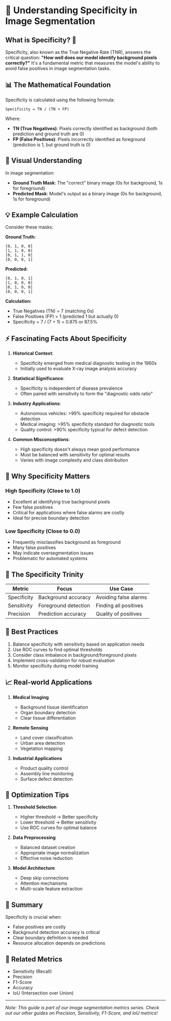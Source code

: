 # 🎯 Understanding Specificity in Image Segmentation

## What is Specificity? 🤔

Specificity, also known as the True Negative Rate (TNR), answers the critical question: **"How well does our model identify background pixels correctly?"** It's a fundamental metric that measures the model's ability to avoid false positives in image segmentation tasks.

## 📊 The Mathematical Foundation

Specificity is calculated using the following formula:

```
Specificity = TN / (TN + FP)
```

Where:
- **TN (True Negatives)**: Pixels correctly identified as background (both prediction and ground truth are 0)
- **FP (False Positives)**: Pixels incorrectly identified as foreground (prediction is 1, but ground truth is 0)

## 🎨 Visual Understanding

In image segmentation:
- **Ground Truth Mask**: The "correct" binary image (0s for background, 1s for foreground)
- **Predicted Mask**: Model's output as a binary image (0s for background, 1s for foreground)

## 💡 Example Calculation

Consider these masks:

**Ground Truth:**
```
[0, 1, 0, 0]
[1, 1, 0, 0]
[0, 1, 1, 0]
[0, 0, 0, 1]
```

**Predicted:**
```
[0, 1, 0, 1]
[1, 0, 0, 0]
[0, 1, 0, 0]
[0, 0, 0, 1]
```

**Calculation:**
- True Negatives (TN) = 7 (matching 0s)
- False Positives (FP) = 1 (predicted 1 but actually 0)
- Specificity = 7 / (7 + 1) = 0.875 or 87.5%

## ⚡ Fascinating Facts About Specificity

1. **Historical Context**: 
   - Specificity emerged from medical diagnostic testing in the 1960s
   - Initially used to evaluate X-ray image analysis accuracy

2. **Statistical Significance**:
   - Specificity is independent of disease prevalence
   - Often paired with sensitivity to form the "diagnostic odds ratio"

3. **Industry Applications**:
   - Autonomous vehicles: >99% specificity required for obstacle detection
   - Medical imaging: >95% specificity standard for diagnostic tools
   - Quality control: >90% specificity typical for defect detection

4. **Common Misconceptions**:
   - High specificity doesn't always mean good performance
   - Must be balanced with sensitivity for optimal results
   - Varies with image complexity and class distribution

## 🔬 Why Specificity Matters

### High Specificity (Close to 1.0)
- Excellent at identifying true background pixels
- Few false positives
- Critical for applications where false alarms are costly
- Ideal for precise boundary detection

### Low Specificity (Close to 0.0)
- Frequently misclassifies background as foreground
- Many false positives
- May indicate oversegmentation issues
- Problematic for automated systems

## 🔄 The Specificity Trinity

| Metric | Focus | Use Case |
|--------|-------|----------|
| Specificity | Background accuracy | Avoiding false alarms |
| Sensitivity | Foreground detection | Finding all positives |
| Precision | Prediction accuracy | Quality of positives |

## 🚀 Best Practices

1. Balance specificity with sensitivity based on application needs
2. Use ROC curves to find optimal thresholds
3. Consider class imbalance in background/foreground pixels
4. Implement cross-validation for robust evaluation
5. Monitor specificity during model training

## 📈 Real-world Applications

1. **Medical Imaging**
   - Background tissue identification
   - Organ boundary detection
   - Clear tissue differentiation

2. **Remote Sensing**
   - Land cover classification
   - Urban area detection
   - Vegetation mapping

3. **Industrial Applications**
   - Product quality control
   - Assembly line monitoring
   - Surface defect detection

## 🎯 Optimization Tips

1. **Threshold Selection**
   - Higher threshold → Better specificity
   - Lower threshold → Better sensitivity
   - Use ROC curves for optimal balance

2. **Data Preprocessing**
   - Balanced dataset creation
   - Appropriate image normalization
   - Effective noise reduction

3. **Model Architecture**
   - Deep skip connections
   - Attention mechanisms
   - Multi-scale feature extraction

## 📝 Summary

Specificity is crucial when:
- False positives are costly
- Background detection accuracy is critical
- Clear boundary definition is needed
- Resource allocation depends on predictions

## 🔗 Related Metrics
- Sensitivity (Recall)
- Precision
- F1-Score
- Accuracy
- IoU (Intersection over Union)

---
*Note: This guide is part of our image segmentation metrics series. Check out our other guides on Precision, Sensitivity, F1-Score, and IoU metrics!*
